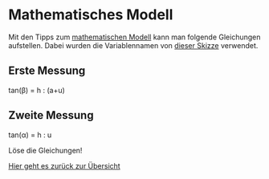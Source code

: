 # Mathematisches Modell

Mit den Tipps zum [mathematischen Modell](modell) kann man folgende Gleichungen aufstellen. Dabei wurden die Variablennamen von [dieser Skizze](showskizze) verwendet.

## Erste Messung

tan(β) = h : (a+u)

## Zweite Messung

tan(α) = h : u

Löse die Gleichungen!

[Hier geht es zurück zur Übersicht](hilfe)
